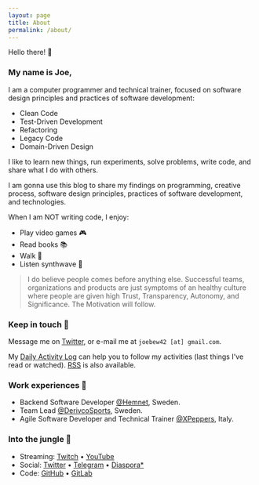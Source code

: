 ```yaml
---
layout: page
title: About
permalink: /about/
---
```


Hello there! :wave:

### My name is Joe,

I am a computer programmer and technical trainer, focused on software design principles and practices of software development:

- Clean Code
- Test-Driven Development
- Refactoring
- Legacy Code
- Domain-Driven Design

I like to learn new things, run experiments, solve problems, write code, and share what I do with others.

I am gonna use this blog to share my findings on programming, creative process, software design principles, practices of software development, and technologies.

When I am NOT writing code, I enjoy:

- Play video games :video_game:
- Read books :books:
- Walk :walking:
- Listen synthwave :musical_note:

> I do believe people comes before anything else. Successful teams, organizations and products are just symptoms of an healthy culture where people are given high Trust, Transparency, Autonomy, and Significance. The Motivation will follow.

### Keep in touch :bookmark:

Message me on [Twitter](https://twitter.com/joebew42), or e-mail me at `joebew42 [at] gmail.com`.

My [Daily Activity Log](http://joebew42.github.io/events.xml) can help you to follow my activities (last things I've read or watched). [RSS](https://daily2rss.herokuapp.com/rss/?url=http://joebew42.github.io/events) is also available.

### Work experiences :briefcase:

- Backend Software Developer [@Hemnet](https://twitter.com/hemnet), Sweden.
- Team Lead [@DerivcoSports](https://twitter.com/derivcosports), Sweden.
- Agile Software Developer and Technical Trainer [@XPeppers](https://twitter.com/xpeppers), Italy.

### Into the jungle :palm_tree:

- Streaming: [Twitch](https://twitch.tv/joebew42) • [YouTube](https://www.youtube.com/channel/UCEt-X-5yZ86SYTNDbSQgVAQ)
- Social: [Twitter](https://twitter.com/joebew42) • [Telegram](https://t.me/joebew42) • [Diaspora*](https://joindiaspora.com/people/fdc8e995614a2609)
- Code: [GitHub](https://github.com/joebew42) • [GitLab](https://gitlab.com/joebew42)
